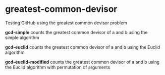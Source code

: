 # greatest-common-devisor
Testing GitHub using the greatest common devisor problem

<b>gcd-simple</b> counts the greatest common devisor of a and b using the simple algorithm

<b>gcd-euclid</b> counts the greatest common devisor of a and b using the Euclid algorithm

<b>gcd-euclid-modified</b> counts the greatest common devisor of a and b using the Euclid algorithm with permutation of arguments
